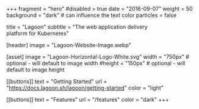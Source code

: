 +++
fragment = "hero"
#disabled = true
date = "2016-09-07"
weight = 50
background = "dark" # can influence the text color
particles = false

title = "Lagoon"
subtitle = "The web application delivery</br>platform for Kubernetes"

[header]
  image = "Lagoon-Website-Image.webp"

[asset]
  image = "Lagoon-Horizontal-Logo-White.svg"
  width = "750px" # optional - will default to image width
  #height = "150px" # optional - will default to image height

[[buttons]]
  text = "Getting Started"
  url = "https://docs.lagoon.sh/lagoon/getting-started"
  color = "light"

[[buttons]]
  text = "Features"
  url = "/features"
  color = "dark"
+++
